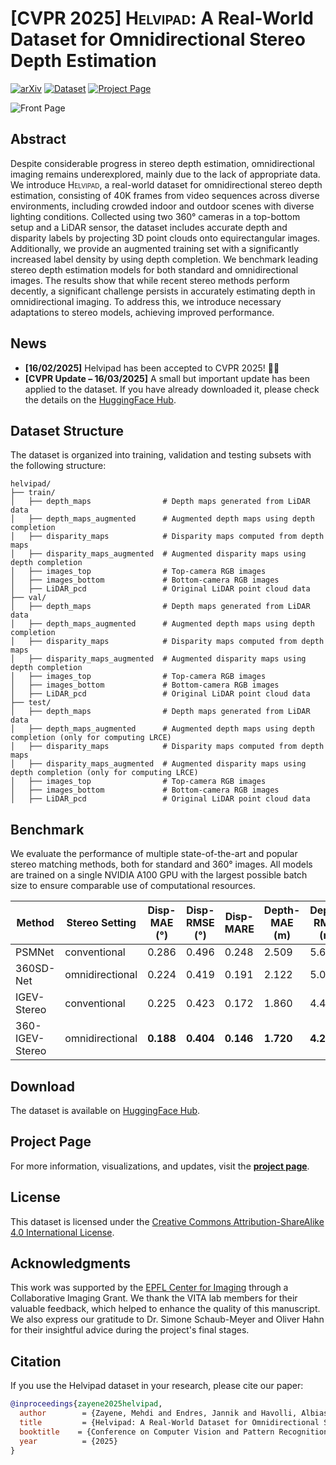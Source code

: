 
# [CVPR 2025] <span style="font-variant: small-caps;">Helvipad</span>: A Real-World Dataset for Omnidirectional Stereo Depth Estimation

[![arXiv](https://img.shields.io/badge/arXiv-2411.18335-b31b1b.svg)](https://arxiv.org/abs/2411.18335)
[![Dataset](https://img.shields.io/badge/Dataset-Download-blue.svg)](https://huggingface.co/datasets/chcorbi/helvipad)
[![Project Page](https://img.shields.io/badge/Project-Page-brightgreen)](https://vita-epfl.github.io/Helvipad/)

![Front Page](static/images/front_page.png)
## Abstract

Despite considerable progress in stereo depth estimation, omnidirectional imaging remains underexplored,
mainly due to the lack of appropriate data.
We introduce <span style="font-variant: small-caps;">Helvipad</span>,
a real-world dataset for omnidirectional stereo depth estimation, consisting of 40K frames from video sequences
across diverse environments, including crowded indoor and outdoor scenes with diverse lighting conditions.
Collected using two 360° cameras in a top-bottom setup and a LiDAR sensor, the dataset includes accurate
depth and disparity labels by projecting 3D point clouds onto equirectangular images. Additionally, we
provide an augmented training set with a significantly increased label density by using depth completion.
We benchmark leading stereo depth estimation models for both standard and omnidirectional images.
The results show that while recent stereo methods perform decently, a significant challenge persists in accurately
estimating depth in omnidirectional imaging. To address this, we introduce necessary adaptations to stereo models,
achieving improved performance.

## News

-  **[16/02/2025]** Helvipad has been accepted to CVPR 2025! 🎉🎉
- **[CVPR Update – 16/03/2025]** A small but important update has been applied to the dataset. If you have already downloaded it, please check the details on the [HuggingFace Hub](https://github.com/vita-epfl/helvipad/releases).


## Dataset Structure

The dataset is organized into training, validation and testing subsets with the following structure:

```
helvipad/
├── train/
│   ├── depth_maps                # Depth maps generated from LiDAR data
│   ├── depth_maps_augmented      # Augmented depth maps using depth completion
│   ├── disparity_maps            # Disparity maps computed from depth maps
│   ├── disparity_maps_augmented  # Augmented disparity maps using depth completion
│   ├── images_top                # Top-camera RGB images
│   ├── images_bottom             # Bottom-camera RGB images
│   ├── LiDAR_pcd                 # Original LiDAR point cloud data
├── val/
│   ├── depth_maps                # Depth maps generated from LiDAR data
│   ├── depth_maps_augmented      # Augmented depth maps using depth completion
│   ├── disparity_maps            # Disparity maps computed from depth maps
│   ├── disparity_maps_augmented  # Augmented disparity maps using depth completion
│   ├── images_top                # Top-camera RGB images
│   ├── images_bottom             # Bottom-camera RGB images
│   ├── LiDAR_pcd                 # Original LiDAR point cloud data
├── test/
│   ├── depth_maps                # Depth maps generated from LiDAR data
│   ├── depth_maps_augmented      # Augmented depth maps using depth completion (only for computing LRCE)
│   ├── disparity_maps            # Disparity maps computed from depth maps
│   ├── disparity_maps_augmented  # Augmented disparity maps using depth completion (only for computing LRCE)
│   ├── images_top                # Top-camera RGB images
│   ├── images_bottom             # Bottom-camera RGB images
│   ├── LiDAR_pcd                 # Original LiDAR point cloud data
```


## Benchmark

We evaluate the performance of multiple state-of-the-art and popular stereo matching methods, both for standard and 360° images. All models are trained on a single NVIDIA A100 GPU with
the largest possible batch size to ensure comparable use of computational resources.

| Method             | Stereo Setting    | Disp-MAE (°)  | Disp-RMSE (°)  | Disp-MARE  | Depth-MAE (m)  | Depth-RMSE (m) | Depth-MARE      | Depth-LRCE (m)  |
|--------------------|-------------------|---------------|----------------|------------|----------------|----------------|-----------------|-----------------|
| PSMNet             | conventional      | 0.286         | 0.496          | 0.248      | 2.509          | 5.673           | 0.176          | 1.809           |
| 360SD-Net          | omnidirectional   | 0.224         | 0.419          | 0.191      | 2.122          | 5.077           | 0.152          | 0.904           |
| IGEV-Stereo        | conventional      | 0.225         | 0.423          | 0.172      | 1.860          | 4.447           | 0.146          | 1.203           |
| 360-IGEV-Stereo    | omnidirectional   | **0.188**     | **0.404**      | **0.146**  | **1.720**      | **4.297**       | **0.130**      | 0.388           |


## Download

The dataset is available on [HuggingFace Hub](https://github.com/vita-epfl/helvipad/releases).


## Project Page

For more information, visualizations, and updates, visit the **[project page](https://vita-epfl.github.io/Helvipad/)**.

## License

This dataset is licensed under the [Creative Commons Attribution-ShareAlike 4.0 International License](http://creativecommons.org/licenses/by-sa/4.0/).

## Acknowledgments

This work was supported by the [EPFL Center for Imaging](https://imaging.epfl.ch/) through a Collaborative Imaging Grant. 
We thank the VITA lab members for their valuable feedback, which helped to enhance the quality of this manuscript. 
We also express our gratitude to Dr. Simone Schaub-Meyer and Oliver Hahn for their insightful advice during the project's final stages.

## Citation

If you use the Helvipad dataset in your research, please cite our paper:

```bibtex
@inproceedings{zayene2025helvipad,
  author        = {Zayene, Mehdi and Endres, Jannik and Havolli, Albias and Corbière, Charles and Cherkaoui, Salim and Ben Ahmed Kontouli, Alexandre and Alahi, Alexandre},
  title         = {Helvipad: A Real-World Dataset for Omnidirectional Stereo Depth Estimation},
  booktitle    = {Conference on Computer Vision and Pattern Recognition (CVPR)},
  year          = {2025}
}
```